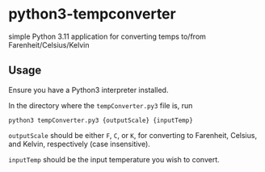 # python3-tempconverter

simple Python 3.11 application for converting temps to/from Farenheit/Celsius/Kelvin

## Usage

Ensure you have a Python3 interpreter installed.

In the directory where the `tempConverter.py3` file is, run

`python3 tempConverter.py3 {outputScale} {inputTemp}`

`outputScale` should be either `F`, `C`, or `K`, for converting to Farenheit, Celsius, and Kelvin, respectively (case insensitive).

`inputTemp` should be the input temperature you wish to convert.
